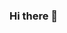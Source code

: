 ### Hi there 👋

<!--
**PatrykAleksandrowicz/PatrykAleksandrowicz** is a ✨ _special_ ✨ repository because its `README.md` (this file) appears on your GitHub profile.

Here are some ideas to get you started:

- 🔭 I’m currently working on study project
- 🌱 I’m currently learning how to welding of optical fibers
- 👯 I’m looking to collaborate on mobile application 
- 🤔 I’m looking for help with my life
- 💬 Ask me about anything
- 📫 How to reach me: biznesowypatryk@gmail.com
- 😄 Pronouns: He
- ⚡ Fun fact: I am addicted to gambling
-->
